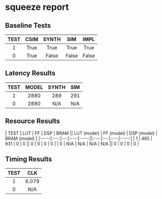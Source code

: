 
# squeeze report

## Baseline Tests

| TEST | CSIM | SYNTH | SIM | IMPL |
|:----:|:----:|:-----:|:---:|:----:|
| 1 | True | True | True | True | 
| 0 | True | False | False | False | 


## Latency Results

| TEST | MODEL | SYNTH | SIM |
|:----:|:-----:|:-----:|:---:|
| 1 | 2880 | 289 | 291 | 
| 0 | 2880 | N/A | N/A | 


## Resource Results

| TEST | LUT | FF | DSP | BRAM || LUT (model) | FF (model) | DSP (model) | BRAM (model) |
|:----:|:---:|:--:|:---:|:----:||:---:|:--:|:---:|:----:|
| 1 | 485 | 931 | 0 | 0 || 0 | 0 | 0 | 0 | 
| 0 | N/A | N/A | N/A | N/A || 0 | 0 | 0 | 0 | 


## Timing Results

| TEST | CLK |
|:----:|:---:|
| 1 | 6.079 | 
| 0 | N/A | 

